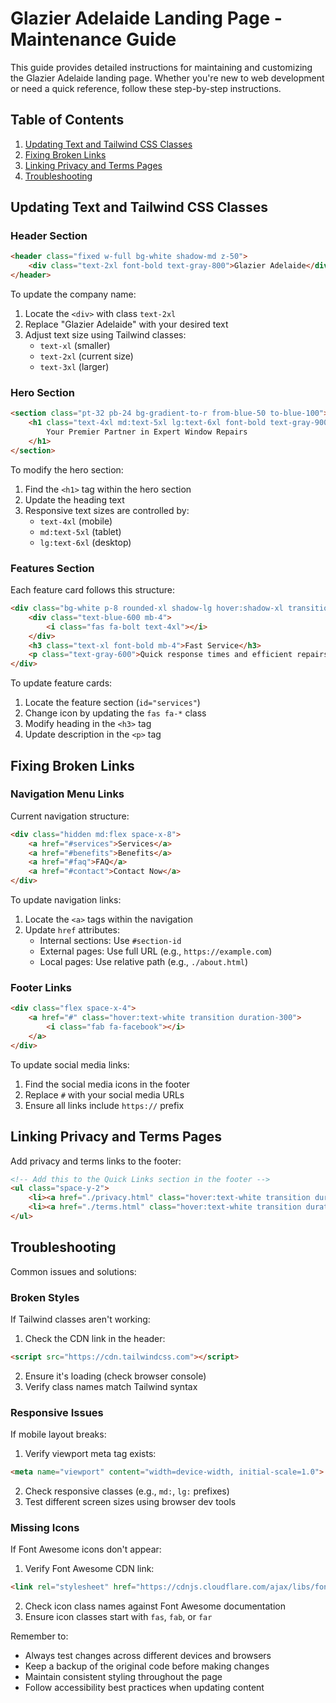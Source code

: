 # Glazier Adelaide Landing Page - Maintenance Guide

This guide provides detailed instructions for maintaining and customizing the Glazier Adelaide landing page. Whether you're new to web development or need a quick reference, follow these step-by-step instructions.

## Table of Contents
1. [Updating Text and Tailwind CSS Classes](#updating-text-and-tailwind-css-classes)
2. [Fixing Broken Links](#fixing-broken-links)
3. [Linking Privacy and Terms Pages](#linking-privacy-and-terms-pages)
4. [Troubleshooting](#troubleshooting)

## Updating Text and Tailwind CSS Classes

### Header Section
```html
<header class="fixed w-full bg-white shadow-md z-50">
    <div class="text-2xl font-bold text-gray-800">Glazier Adelaide</div>
</header>
```
To update the company name:
1. Locate the `<div>` with class `text-2xl`
2. Replace "Glazier Adelaide" with your desired text
3. Adjust text size using Tailwind classes:
   - `text-xl` (smaller)
   - `text-2xl` (current size)
   - `text-3xl` (larger)

### Hero Section
```html
<section class="pt-32 pb-24 bg-gradient-to-r from-blue-50 to-blue-100">
    <h1 class="text-4xl md:text-5xl lg:text-6xl font-bold text-gray-900 mb-6">
        Your Premier Partner in Expert Window Repairs
    </h1>
</section>
```
To modify the hero section:
1. Find the `<h1>` tag within the hero section
2. Update the heading text
3. Responsive text sizes are controlled by:
   - `text-4xl` (mobile)
   - `md:text-5xl` (tablet)
   - `lg:text-6xl` (desktop)

### Features Section
Each feature card follows this structure:
```html
<div class="bg-white p-8 rounded-xl shadow-lg hover:shadow-xl transition duration-300">
    <div class="text-blue-600 mb-4">
        <i class="fas fa-bolt text-4xl"></i>
    </div>
    <h3 class="text-xl font-bold mb-4">Fast Service</h3>
    <p class="text-gray-600">Quick response times and efficient repairs</p>
</div>
```
To update feature cards:
1. Locate the feature section (`id="services"`)
2. Change icon by updating the `fas fa-*` class
3. Modify heading in the `<h3>` tag
4. Update description in the `<p>` tag

## Fixing Broken Links

### Navigation Menu Links
Current navigation structure:
```html
<div class="hidden md:flex space-x-8">
    <a href="#services">Services</a>
    <a href="#benefits">Benefits</a>
    <a href="#faq">FAQ</a>
    <a href="#contact">Contact Now</a>
</div>
```
To update navigation links:
1. Locate the `<a>` tags within the navigation
2. Update `href` attributes:
   - Internal sections: Use `#section-id`
   - External pages: Use full URL (e.g., `https://example.com`)
   - Local pages: Use relative path (e.g., `./about.html`)

### Footer Links
```html
<div class="flex space-x-4">
    <a href="#" class="hover:text-white transition duration-300">
        <i class="fab fa-facebook"></i>
    </a>
</div>
```
To update social media links:
1. Find the social media icons in the footer
2. Replace `#` with your social media URLs
3. Ensure all links include `https://` prefix

## Linking Privacy and Terms Pages

Add privacy and terms links to the footer:
```html
<!-- Add this to the Quick Links section in the footer -->
<ul class="space-y-2">
    <li><a href="./privacy.html" class="hover:text-white transition duration-300">Privacy Policy</a></li>
    <li><a href="./terms.html" class="hover:text-white transition duration-300">Terms of Service</a></li>
</ul>
```

## Troubleshooting

Common issues and solutions:

### Broken Styles
If Tailwind classes aren't working:
1. Check the CDN link in the header:
```html
<script src="https://cdn.tailwindcss.com"></script>
```
2. Ensure it's loading (check browser console)
3. Verify class names match Tailwind syntax

### Responsive Issues
If mobile layout breaks:
1. Verify viewport meta tag exists:
```html
<meta name="viewport" content="width=device-width, initial-scale=1.0">
```
2. Check responsive classes (e.g., `md:`, `lg:` prefixes)
3. Test different screen sizes using browser dev tools

### Missing Icons
If Font Awesome icons don't appear:
1. Verify Font Awesome CDN link:
```html
<link rel="stylesheet" href="https://cdnjs.cloudflare.com/ajax/libs/font-awesome/6.0.0/css/all.min.css">
```
2. Check icon class names against Font Awesome documentation
3. Ensure icon classes start with `fas`, `fab`, or `far`

Remember to:
- Always test changes across different devices and browsers
- Keep a backup of the original code before making changes
- Maintain consistent styling throughout the page
- Follow accessibility best practices when updating content